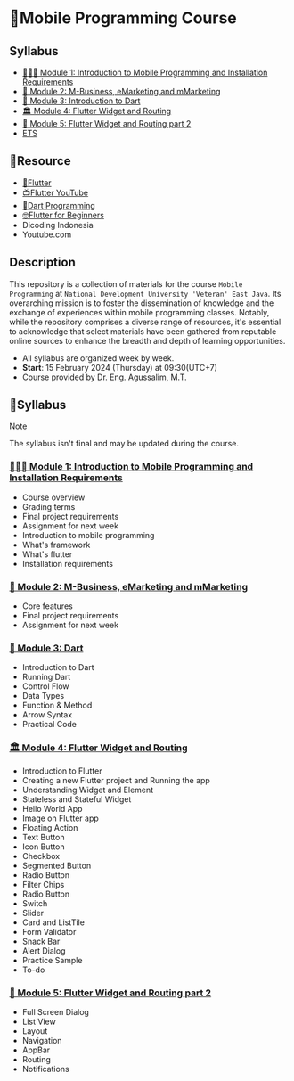 # 📱Mobile Programming Course

## Syllabus

- [🙋🏻‍♂️ Module 1: Introduction to Mobile Programming and Installation Requirements](#%EF%B8%8F-module-1-introduction-to-mobile-programming-and-installation-requirements)
- [📱 Module 2: M-Business, eMarketing and mMarketing](#-module-2-m-business-emarketing-and-mmarketing)
- [🎯 Module 3: Introduction to Dart](#-module-3-dart)
- [🏛️ Module 4: Flutter Widget and Routing](#%EF%B8%8F-module-4-flutter-widget-and-routing)
- [🚀 Module 5: Flutter Widget and Routing part 2](#-module-5-flutter-widget-and-routing-part-2)
- [ETS]()


## 🔗Resource

- [📱Flutter](https://docs.flutter.dev/cookbook)
- [📺Flutter YouTube](https://www.youtube.com/flutterdev)
- [🎯Dart Programming](https://dart.dev/guides/language/language-tour)
- [🤓Flutter for Beginners](https://github.com/PacktPublishing/Flutter-for-Beginners-Second-Edition)
- Dicoding Indonesia
- Youtube.com

## Description

This repository is a collection of materials for the course `Mobile Programming` at `National Development University 'Veteran' East Java`. Its overarching mission is to foster the dissemination of knowledge and the exchange of experiences within mobile programming classes. Notably, while the repository comprises a diverse range of resources, it's essential to acknowledge that select materials have been gathered from reputable online sources to enhance the breadth and depth of learning opportunities.

- All syllabus are organized week by week.
- **Start**: 15 February 2024 (Thursday) at 09:30(UTC+7)
- Course provided by Dr. Eng. Agussalim, M.T.

## 📔Syllabus

> [!NOTE]
> The syllabus isn't final and may be updated during the course.

### [🙋🏻‍♂️ Module 1: Introduction to Mobile Programming and Installation Requirements](01-intro-to-mobile/)

- Course overview
- Grading terms
- Final project requirements
- Assignment for next week
- Introduction to mobile programming
- What's framework
- What's flutter
- Installation requirements

### [📱 Module 2: M-Business, eMarketing and mMarketing](02-business-mobile/)

- Core features
- Final project requirements
- Assignment for next week

### [🎯 Module 3: Dart](03-dart-flutter/)

- Introduction to Dart
- Running Dart
- Control Flow
- Data Types
- Function & Method
- Arrow Syntax
- Practical Code

### [🏛️ Module 4: Flutter Widget and Routing](04-widget/)

- Introduction to Flutter
- Creating a new Flutter project and Running the app
- Understanding Widget and Element
- Stateless and Stateful Widget
- Hello World App
- Image on Flutter app
- Floating Action
- Text Button
- Icon Button
- Checkbox
- Segmented Button
- Radio Button
- Filter Chips
- Radio Button
- Switch
- Slider
- Card and ListTile
- Form Validator
- Snack Bar
- Alert Dialog
- Practice Sample
- To-do

### [🚀 Module 5: Flutter Widget and Routing part 2](05-widget-2/)
- Full Screen Dialog
- List View
- Layout
- Navigation
- AppBar
- Routing
- Notifications
